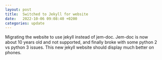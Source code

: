 ```yaml
---
layout: post
title:  Switched to Jekyll for website
date:   2022-10-06 09:08:40 +0200
categories: update
---
```

Migrating the website to use jekyll instead of jem-doc.  Jem-doc is now about 10 years old and not supported, and finally broke with some python 2 vs python 3 issues.  This new jekyll website should display much better on phones.